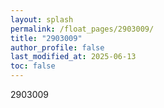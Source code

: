 ```yaml
---
layout: splash
permalink: /float_pages/2903009/
title: "2903009"
author_profile: false
last_modified_at: 2025-06-13
toc: false
---
```

 
2903009
